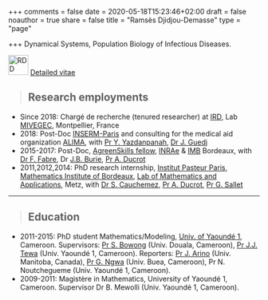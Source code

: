 +++
comments = false
date = 2020-05-18T15:23:46+02:00
draft = false
noauthor = true
share = false
title = "Ramsès Djidjou-Demasse"
type = "page"

+++
Dynamical Systems, Population Biology of Infectious Diseases.


<img SRC="/uploads/pdf.png" ALT="RDD" HSPACE=0 HEIGHT="40" BORDER="0"> <A HREF="/uploads/CV_Djidjou_Demasse.pdf" target="_blank">Detailed vitae</A>


>## Research employments
- Since 2018: Chargé de recherche (tenured researcher) at [IRD](https://en.ird.fr/), Lab [MIVEGEC](https://mivegec.ird.fr/en/), Montpellier, France
- 2018: Post-Doc [INSERM-Paris](https://www.iame-research.center/) and consulting for the medical aid organization [ALIMA](https://www.alima-ngo.org/en/), with [Pr Y. Yazdanpanah](https://www.iame-research.center/eq5/members/), [Dr J. Guedj](https://www.iame-research.center/eq4/members/)
- 2015-2017: Post-Doc, [AgreenSkills fellow](https://www.agreenskills.eu/Fellows-Labs/Fellows-Alumni2/Ramses-Djidjou-Demasse), [INRAe](https://www6.bordeaux-aquitaine.inrae.fr/sante-agroecologie-vignoble) & [IMB](https://www.math.u-bordeaux.fr/imb/spip.php) Bordeaux, with [Dr F. Fabre](https://www6.bordeaux-aquitaine.inrae.fr/sante-agroecologie-vignoble/Personnel/Chercheurs/Frederic-Fabre), Dr [J.B. Burie](https://www.math.u-bordeaux.fr/~jburie100p/), [Pr A. Ducrot](https://lmah.univ-lehavre.fr/~ducrot/index.html)
- 2011,2012,2014: PhD research internship, [Institut Pasteur Paris](https://research.pasteur.fr/en/team/mathematical-modelling-of-infectious-diseases/?emkfid=EMF-22701181460-k--77618669180-b-s&gclid=CjwKCAjw5Ij2BRBdEiwA0Frc9V5KqXxJkpIMXY07AMC3h146ZqcW6T6pjdtRVc-S-TkNlbKa2PZF8BoCF_UQAvD_BwE), [Mathematics Institute of Bordeaux](https://www.math.u-bordeaux.fr/imb/spip.php), [Lab of Mathematics and Applications](http://www.iecl.univ-lorraine.fr/), Metz, with  [Dr S. Cauchemez](https://research.pasteur.fr/en/member/simon-cauchemez/), [Pr A. Ducrot](https://lmah.univ-lehavre.fr/~ducrot/index.html), [Pr G. Sallet](http://www.iecl.univ-lorraine.fr/~Gauthier.Sallet/)


___

>## Education
- 2011-2015: PhD student Mathematics/Modeling, [Univ. of Yaoundé 1](https://facsciences.uy1.cm/), Cameroon. Supervisors: [Pr S. Bowong](https://scholar.google.de/citations?user=JxDZjkYAAAAJ&hl=en) (Univ. Douala, Cameroon), [Pr J.J. Tewa](https://scholar.google.com/citations?user=Ub8wtmAAAAAJ&hl=fr) (Univ. Yaoundé 1, Cameroon). Reporters: [Pr J. Arino](https://www.math.umanitoba.ca/people/pages/julien-arino/) (Univ. Manitoba, Canada), [Pr G. Ngwa](https://www.researchgate.net/profile/Gideon_Ngwa) (Univ. Buea, Cameroon), Pr N. Noutchegueme (Univ. Yaoundé 1, Cameroon).
- 2009-2011: Magistère in Mathematics, University of Yaoundé 1, Cameroon. Supervisor  Dr B. Mewolli (Univ. Yaoundé 1, Cameroon).